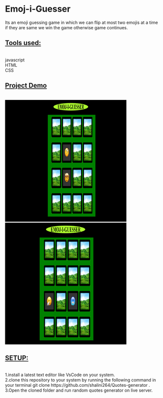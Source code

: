 # Emoj-i-Guesser
Its an emoji guessing game in which we can flip at most two emojis at a time if they are same we win the game otherwise game continues.
<br />
<h2><u><b>Tools used:</b></u></h2> <br />
javascript <br />
HTML <br />
CSS<br />
<h2><b><u>Project Demo</b></u></h2></br>
<img src="https://github.com/shalini264/Emoj-i-Guesser/blob/master/Screenshot%20(63).png" height="400px" width="400px"><br />
<img src="https://github.com/shalini264/Emoj-i-Guesser/blob/master/Screenshot%20(66).png" height="400px" width="400px"><br />
<h2><u><b>SETUP:</b></u></h2> <br />
1.install a latest text editor like VsCode on your system.<br />
2.clone this repository to your system by running the following command in your terminal
git clone https://github.com/shalini264/Quotes-generator .<br/>
3.Open the cloned folder and run random quotes generator on live server.
